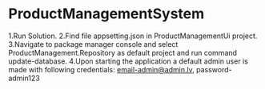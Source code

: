 # ProductManagementSystem

1.Run Solution.
2.Find file appsetting.json in ProductManagementUi project.
3.Navigate to package manager console and select ProductManagement.Repository as default project and run command update-database.
4.Upon starting the application a default admin user is made with following credentials: email-admin@admin.lv, password-admin123
